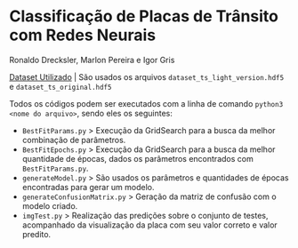 # Classificação de Placas de Trânsito com Redes Neurais
Ronaldo Drecksler, Marlon Pereira e Igor Gris

[Dataset Utilizado](https://www.kaggle.com/datasets/valentynsichkar/traffic-signs-1-million-images-for-classification) | São usados os arquivos `dataset_ts_light_version.hdf5` e `dataset_ts_original.hdf5`

Todos os códigos podem ser executados com a linha de comando `python3 <nome do arquivo>`, sendo eles os seguintes:

- `BestFitParams.py` > Execução da GridSearch para a busca da melhor combinação de parâmetros.
- `BestFitEpochs.py` > Execução da GridSearch para a busca da melhor quantidade de épocas, dados os parâmetros encontrados com `BestFitParams.py`.
- `generateModel.py` > São usados os parâmetros e quantidades de épocas encontradas para gerar um modelo.
- `generateConfusionMatrix.py` > Geração da matriz de confusão com o modelo criado.
- `imgTest.py` > Realização das predições sobre o conjunto de testes, acompanhado da visualização da placa com seu valor correto e valor predito.
